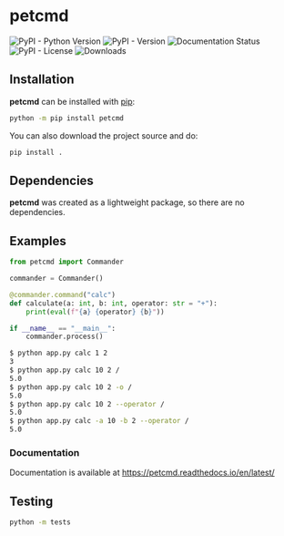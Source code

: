 # petcmd

![PyPI - Python Version](https://img.shields.io/pypi/pyversions/petcmd)
![PyPI - Version](https://img.shields.io/pypi/v/petcmd)
![Documentation Status](https://readthedocs.org/projects/petcmd/badge/?version=latest)
![PyPI - License](https://img.shields.io/pypi/l/petcmd)
![Downloads](https://static.pepy.tech/badge/petcmd)

## Installation

**petcmd** can be installed with [pip](http://pypi.python.org/pypi/pip):

```bash
python -m pip install petcmd
```

You can also download the project source and do:

```bash
pip install .
```

## Dependencies

**petcmd** was created as a lightweight package, so there are no dependencies.

## Examples

```python
from petcmd import Commander

commander = Commander()

@commander.command("calc")
def calculate(a: int, b: int, operator: str = "+"):
	print(eval(f"{a} {operator} {b}"))

if __name__ == "__main__":
	commander.process()
```

```bash
$ python app.py calc 1 2
3
$ python app.py calc 10 2 /
5.0
$ python app.py calc 10 2 -o /
5.0
$ python app.py calc 10 2 --operator /
5.0
$ python app.py calc -a 10 -b 2 --operator /
5.0
```

### Documentation

Documentation is available at https://petcmd.readthedocs.io/en/latest/

## Testing

```bash
python -m tests
```

